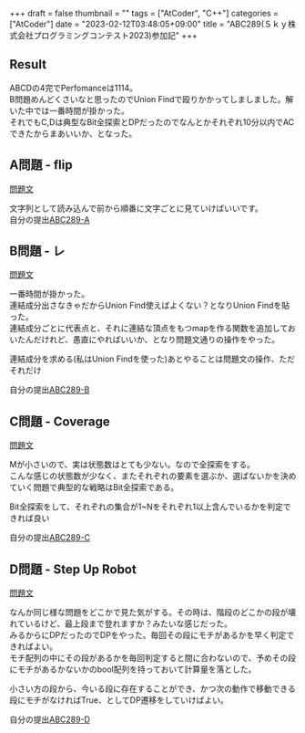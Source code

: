 +++
draft = false
thumbnail = ""
tags = ["AtCoder", "C++"]
categories = ["AtCoder"]
date = "2023-02-12T03:48:05+09:00"
title = "ABC289(Ｓｋｙ株式会社プログラミングコンテスト2023)参加記"
+++

## Result 
ABCDの4完でPerfomanceは1114。  
B問題めんどくさいなと思ったのでUnion Findで殴りかかってしましました。解いた中では一番時間が掛かった。   
それでもC,Dは典型なBit全探索とDPだったのでなんとかそれぞれ10分以内でACできたからまあいいか、となった。

## A問題 - flip
[問題文](https://atcoder.jp/contests/abc289/tasks/abc289_a)  

文字列として読み込んで前から順番に文字ごとに見ていけばいいです。  
自分の提出[ABC289-A](https://atcoder.jp/contests/abc289/submissions/38780423)

## B問題 - レ
[問題文](https://atcoder.jp/contests/abc289/tasks/abc289_b)  

一番時間が掛かった。  
連結成分出さなきゃだからUnion Find使えばよくない？となりUnion Findを貼った。  
連結成分ごとに代表点と、それに連結な頂点をもつmapを作る関数を追加しておいたんだけれど、愚直にやればいいか、となり問題文通りの操作をやった。

連結成分を求める(私はUnion Findを使った)あとやることは問題文の操作、ただそれだけ

自分の提出[ABC289-B](https://atcoder.jp/contests/abc289/submissions/38790304)

## C問題 - Coverage

[問題文](https://atcoder.jp/contests/abc289/tasks/abc289_c)

Mが小さいので、実は状態数はとても少ない。なので全探索をする。  
こんな感じの状態数が少なく、またそれぞれの要素を選ぶか、選ばないかを決めていく問題で典型的な戦略はBit全探索である。  

Bit全探索をして、それぞれの集合が1~Nをそれぞれ1以上含んでいるかを判定できれば良い

自分の提出[ABC289-C](https://atcoder.jp/contests/abc289/submissions/38794841)

## D問題 - Step Up Robot 

[問題文](https://atcoder.jp/contests/abc289/tasks/abc289_d)

なんか同じ様な問題をどこかで見た気がする。その時は、階段のどこかの段が壊れているけど、最上段まで登れますか？みたいな感じだった。  
みるからにDPだったのでDPをやった。毎回その段にモチがあるかを早く判定できればよい。  
モチ配列の中にその段があるかを毎回判定すると間に合わないので、予めその段にモチがあるかないかのbool配列を持っておいて計算量を落とした。

小さい方の段から、今いる段に存在することができ、かつ次の動作で移動できる段にモチがなければTrue、としてDP遷移をしていけばよい。

自分の提出[ABC289-D](https://atcoder.jp/contests/abc289/submissions/38798443)